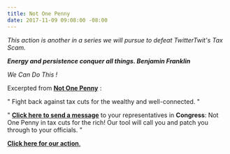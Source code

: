```yaml
---
title: Not One Penny
date: 2017-11-09 09:08:00 -08:00
---
```


*This action is another in a series we will pursue to defeat TwitterTwit's Tax Scam.*

***Energy and persistence conquer all things. Benjamin Franklin***

*We Can Do This !*

Excerpted from [**Not One Penny**](https://notonepenny.org/) :

"  Fight back against tax cuts for the wealthy and well-connected.  "

"  [**Click here to send a message**](https://notonepenny.org/take-action/) to your representatives in **Congress**: Not One Penny in tax cuts for the rich! Our tool will call you and patch you through to your officials.  "

[**Click here for our action**.
](https://notonepenny.org/take-action/)